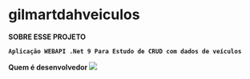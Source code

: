 # gilmartdahveiculos


<strong>SOBRE ESSE PROJETO<strong>

`Aplicação WEBAPI .Net 9 Para Estudo de CRUD com dados de veículos`

<strong>Quem é desenvolvedor</strong>
<img src="https://avatars.githubusercontent.com/u/196354627?s=48&v=4">